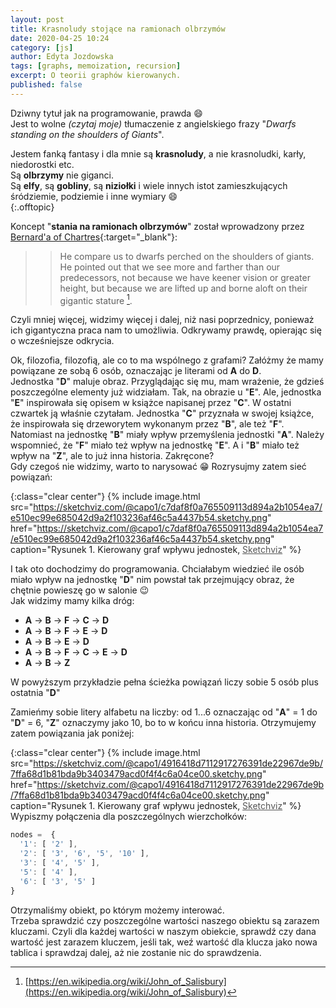 ```yaml
---
layout: post
title: Krasnoludy stojące na ramionach olbrzymów
date: 2020-04-25 10:24
category: [js]
author: Edyta Jozdowska
tags: [graphs, memoization, recursion]
excerpt: O teorii graphów kierowanych.
published: false
---
```


Dziwny tytuł jak na programowanie, prawda :smile:  
Jest to wolne _(czytaj moje)_ tłumaczenie z angielskiego frazy "*Dwarfs standing on the shoulders of Giants*".  

Jestem fanką fantasy i dla mnie są **krasnoludy**, a nie krasnoludki, karły, niedorostki etc.  
Są **olbrzymy** nie giganci.  
Są **elfy**, są **gobliny**, są **niziołki** i wiele innych istot zamieszkujących śródziemie, podziemie i inne wymiary :smile:  
{:.offtopic}

Koncept "**stania na ramionach olbrzymów**" został wprowadzony przez [Bernard'a of Chartres](https://pl.wikipedia.org/wiki/Bernard_z_Chartres){:target="_blank"}: 
>>He compare us to dwarfs perched on the shoulders of giants. He pointed out that we see more and farther than our predecessors, not because we have keener vision or greater height, but because we are lifted up and borne aloft on their gigantic stature [^1].

Czyli mniej więcej, widzimy więcej i dalej, niż nasi poprzednicy, ponieważ ich gigantyczna praca nam to umożliwia. Odkrywamy prawdę, opierając się o wcześniejsze odkrycia.

Ok, filozofia, filozofią, ale co to ma wspólnego z grafami?
Załóżmy że mamy powiązane ze sobą 6 osób, oznaczając je literami od **A** do **D**.  
Jednostka "**D**" maluje obraz. Przyglądając się mu, mam wrażenie, że gdzieś poszczególne elementy już widziałam. Tak, na obrazie u "**E**". Ale, jednostka "**E**" inspirowała się opisem w książce napisanej przez "**C**". W ostatni czwartek ją właśnie czytałam. Jednostka "**C**" przyznała w swojej książce, że inspirowała się drzeworytem wykonanym przez "**B**", ale też  "**F**". Natomiast na jednostkę "**B**" miały wpływ przemyślenia jednostki "**A**". Należy wspomnieć, że "**F**" miało też wpływ na jednostkę "**E**". A i "**B**" miało też wpływ na "**Z**", ale to już inna historia. Zakręcone?  
Gdy czegoś nie widzimy, warto to narysować :grin:
Rozrysujmy zatem sieć powiązań: 
<style>
  .animIcon svg{display:none!important}
  .animIcon:hover svg{display:block!important}
</style>
{:class="clear center"}
{%
    include image.html 
    src="https://sketchviz.com/@capo1/c7daf8f0a765509113d894a2b1054ea7/e510ec99e685042d9a2f103236af46c5a4437b54.sketchy.png" 
    href="https://sketchviz.com/@capo1/c7daf8f0a765509113d894a2b1054ea7/e510ec99e685042d9a2f103236af46c5a4437b54.sketchy.png"
    caption="Rysunek 1. Kierowany graf wpływu jednostek, <a href='//sketchviz.com/@capo1/c7daf8f0a765509113d894a2b1054ea7' style='color:#555;'>Sketchviz</a>"
%}

I tak oto dochodzimy do programowania. Chciałabym wiedzieć ile osób miało wpływ na jednostkę "**D**" nim powstał tak przejmujący obraz, że chętnie powieszę go w salonie :wink:  
Jak widzimy mamy kilka dróg:
- **A** -> **B** -> **F** -> **C** -> **D**
- **A** -> **B** -> **F** -> **E** -> **D**
- **A** -> **B** -> **E** -> **D**
- **A** -> **B** -> **F** -> **C** -> **E** -> **D**
- **A** -> **B** -> **Z**

W powyższym przykładzie pełna ścieżka powiązań liczy sobie 5 osób plus ostatnia "**D**"

Zamieńmy sobie litery alfabetu na liczby: od 1...6 oznaczając od "**A**" = 1 do "**D**" = 6, "**Z**" oznaczymy jako 10, bo to w końcu inna historia. Otrzymujemy zatem powiązania jak poniżej:

{:class="clear center"}
{%
    include image.html 
    src="https://sketchviz.com/@capo1/4916418d7112917276391de22967de9b/7ffa68d1b81bda9b3403479acd0f4f4c6a04ce00.sketchy.png" 
    href="https://sketchviz.com/@capo1/4916418d7112917276391de22967de9b/7ffa68d1b81bda9b3403479acd0f4f4c6a04ce00.sketchy.png"
    caption="Rysunek 1. Kierowany graf wpływu jednostek, <a href='//sketchviz.com/@capo1/4916418d7112917276391de22967de9b' style='color:#555;'>Sketchviz</a>"
%}
Wypiszmy połączenia dla poszczególnych wierzchołków:
```js
nodes =  {
  '1': [ '2' ],
  '2': [ '3', '6', '5', '10' ],
  '3': [ '4', '5' ],
  '5': [ '4' ],
  '6': [ '3', '5' ]
}
```
Otrzymaliśmy obiekt, po którym możemy interować.  
Trzeba sprawdzić czy poszczególne wartości naszego obiektu są zarazem kluczami. Czyli dla każdej wartości w naszym obiekcie, sprawdź czy dana wartość jest zarazem kluczem, jeśli tak, weź wartość dla klucza jako nowa tablica i sprawdzaj dalej, aż nie zostanie nic do sprawdzenia. 

[^1]: [https://en.wikipedia.org/wiki/John_of_Salisbury](https://en.wikipedia.org/wiki/John_of_Salisbury)